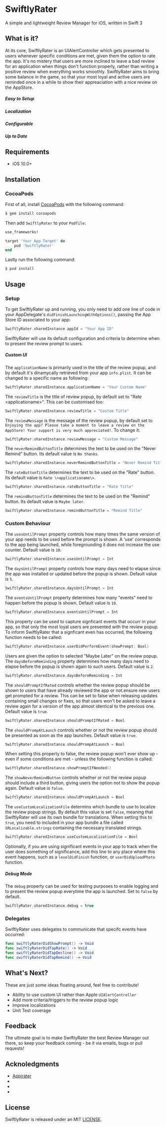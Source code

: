 # SwiftlyRater
A simple and lightweight Review Manager for iOS, written in Swift 3

## What is it?

At its core, SwiftlyRater is an UIAlertController which gets presented to users whenever specific conditions are met, given them the option to rate the app. It's no mistery that users are more inclined to leave a bad review for an application when things don't function properly, rather than writing a positive review when everything works smoothly. SwiftlyRater aims to bring some balance in the game, so that your most loyal and active users are reminded once in a while to show their appreaciation with a nice review on the AppStore.

##### Easy to Setup

##### Localization

##### Configurable

##### Up to Date

## Requirements

- iOS 10.0+

## Installation

### CocoaPods

First of all, install [CocoaPods](http://cocoapods.org) with the following command:

```bash
$ gem install cocoapods
```

Then add `SwiftlyRater` to your `Podfile`:

```ruby
use_frameworks!

target 'Your App Target' do
	pod 'SwiftlyRater'
end
```

Lastly run the following command:

```bash
$ pod install
```

## Usage

### Setup

To get SwiftlyRater up and running, you only need to add one line of code in your AppDelegate's `didFinishLaunchingWithOptions()`, passing the App Store ID associated to your app:

```swift
SwiftlyRater.sharedInstance.appId = "Your App ID"
```

SwiftlyRater will use its default configuration and criteria to determine when to present the review prompt to users.

##### Custom UI

The `applicationName` is primarily used in the title of the review popup, and by default it's dinamycally retrieved from your app `info.plist`. It can be changed to a specific name as following:

```swift
SwiftlyRater.sharedInstance.applicationName = "Your Custom Name"
```

The `reviewTitle` is the title of review popup, by default set to "Rate \<applicationame\>". This can be customised too:

```swift
SwiftlyRater.sharedInstance.reviewTitle = "Custom Title"
```

The `reviewMessage` is the message of the review popup, by default set to `Enjoying the app? Please take a moment to leave a review on the AppStore! Your support is very much appreciated!`. To change it:

```swift
SwiftlyRater.sharedInstance.reviewMessage = "Custom Message"
```

The `neverRemindButtonTitle` determines the text to be used on the "Never Remind" button. Its default value is `No thanks`.

```swift
SwiftlyRater.sharedInstance.neverRemindButtonTitle = "Never Remind Title"
```

The `rateButtonTitle` determines the text to be used on the "Rate" button. Its default value is `Rate \<applicationame\>`.

```swift
SwiftlyRater.sharedInstance.rateButtonTitle = "Rate Title"
```

The `remindButtonTitle` determines the text to be used on the "Remind" button. Its default value is `Maybe later`.

```swift
SwiftlyRater.sharedInstance.remindButtonTitle = "Remind Title"
```

### Custom Behaviour

The `usesUntilPrompt` property controls how many times the same version of your app needs to be used before the prompt is shown. A 'use' corresponds to the app being launched, while foregrounding it does not increase the use counter. Default value is `10`.

```swift
SwiftlyRater.sharedInstance.usesUntilPrompt = Int
```

The `daysUntilPrompt` property controls how many days need to elapse since the app was installed or updated before the popup is shown. Default value is `5`.

```swift
SwiftlyRater.sharedInstance.daysUntilPrompt = Int
```

The `eventsUntilPrompt` property determines how many "events" need to happen before the popup is shown. Default value is `10`.

```swift
SwiftlyRater.sharedInstance.eventsUntilPrompt = Int
```

This property can be used to capture signficant events that occurr in your app, so that only the most loyal users are presented with the review popup.
To inform SwiftlyRater that a signficant even has occurred, the following function needs to be called:

```swift
SwiftlyRater.sharedInstance.userDidPerformEvent(showPrompt: Bool)
```

Users are given the option to selected "Maybe Later" on the review popup. The `daysBeforeReminding` property determines how many days need to elapse before the popup is shown again to such users. Default value is `2`.

```swift
SwiftlyRater.sharedInstance.daysBeforeReminding = Int
```

The `shouldPromptIfRated` controls whether the review popup should be shown to users that have already reviewed the app or not.ensure new users get prompted for a review. This can be set to false when releasing updates containing small changes or fixes, so that users won't be asked to leave a review again for a version of the app almost identical to the previous one. Default value is `true`.

```swift
SwiftlyRater.sharedInstance.shouldPromptIfRated = Bool
```

The `shouldPrompAtLaunch` controls whether or not the review popup should be presented as soon as the app launches. Default value is `true`.

```swift
SwiftlyRater.sharedInstance.shouldPrompAtLaunch = Bool
```

When setting this property to false, the review popup won't ever show up - even if some conditions are met - unless the following function is called:

```swift
SwiftlyRater.sharedInstance.showPromptIfNeeded()
```

The `showNeverRemindButton` controls whether or not the review popup should include a third button, giving users the option not to show the popup again. Default value is `false`.

```swift
SwiftlyRater.sharedInstance.shouldPrompAtLaunch = Bool
```

The `useCustomLocalizationFile` determins which bundle to use to localize the review popup strings. By default this value is set `false`, meaning that SwiftlyRater will use its own bundle for translations. When setting this to `true`, you need to included in your app bundle a file called `SRLocalizable.strings` containing the necessary translated strings.

```swift
SwiftlyRater.sharedInstance.useCustomLocalizationFile = Bool
```

Optionally, if you are using significant events in your app to track when the user does something of significance, add this line to any place where this event happens, such as a `levelDidFinish` function, or `userDidUploadPhoto` function.

##### Debug Mode

The `debug` property can be used for testing purposes to enable logging and to present the review popup everytime the app is launched. Set to `false` by default.

```swift
SwiftlyRater.sharedInstance.debug = true
```

### Delegates

SwiftlyRater uses delegates to communicate that specifc events have occurred:

```swift
func swiftlyRaterDidShowPrompt() -> Void
func swiftlyRaterDidTapRate() -> Void
func swiftlyRaterDidTapDecline() -> Void
func swiftlyRaterDidTapRemind() -> Void
```

## What's Next?

These are just some ideas floating around, feel free to contribute!

- Ability to use custom UI rather than Apple `UIAlertController`
- Add more criteria/triggers to the review popup logic
- Improve localizations
- Unit Test coverage

## Feedback

The ultimate goal is to make SwiftlyRater the best Review Manager out there, so keep your feedback coming - be it via emails, bugs or pull requests!

## Acknoledgments

- [Appirater](https://github.com/arashpayan/appirater) 
- 
-
-

## License

SwiftlyRater is released under an MIT [LICENSE](https://github.com/gdimaggio/SwiftlyRater/blob/master/LICENSE).

